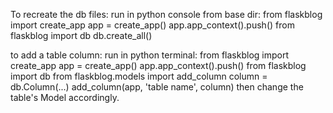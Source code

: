 To recreate the db files:
run in python console from base dir:
    from flaskblog import create_app
    app = create_app()
    app.app_context().push()
    from flaskblog import db
    db.create_all()

to add a table column:
run in python terminal:
    from flaskblog import create_app
    app = create_app()
    app.app_context().push()
    from flaskblog import db
    from flaskblog.models import add_column
    column = db.Column(...)
    add_column(app, 'table name', column)
then change the table's Model accordingly.
